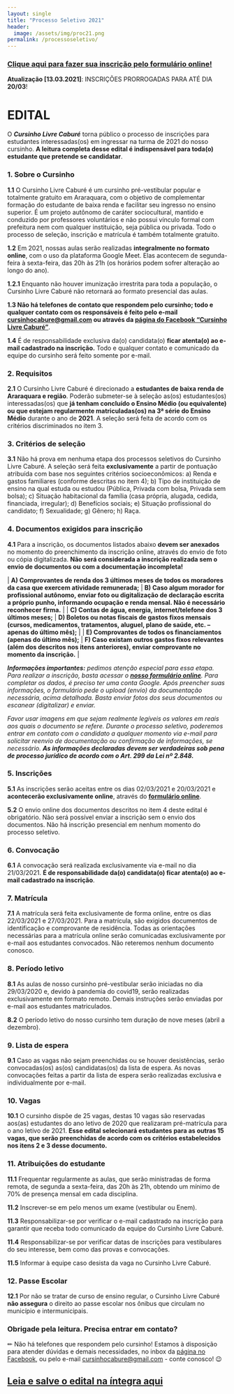 ```yaml
---
layout: single
title: "Processo Seletivo 2021"
header:
  image: /assets/img/proc21.png
permalink: /processoseletivo/
---
```


### <a href="https://docs.google.com/forms/d/1zvG3G2n2SNlzWlche-p0o8Gbg9j3NSnYJIjxvP5fDes/" target="_blank">Clique aqui para fazer sua inscrição pelo formulário online!</a>

**Atualização [13.03.2021]**: INSCRIÇÕES PRORROGADAS PARA ATÉ DIA **20/03**!

# EDITAL

O _**Cursinho Livre Caburé**_ torna público o processo de inscrições para estudantes interessadas(os) em ingressar na turma de 2021 do nosso cursinho. **A leitura completa desse edital é indispensável para toda(o) estudante que pretende se candidatar**. 

### 1. Sobre o Cursinho

**1.1**	O Cursinho Livre Caburé é um cursinho pré-vestibular popular e totalmente gratuito em Araraquara, com o objetivo de complementar formação do estudante de baixa renda e facilitar seu ingresso no ensino superior. É um projeto autônomo de caráter sociocultural, mantido e conduzido por professores voluntários e não possui vínculo formal com prefeitura nem com qualquer instituição, seja pública ou privada. Todo o processo de seleção, inscrição e matrícula é também totalmente gratuito.

**1.2** Em 2021, nossas aulas serão realizadas **integralmente no formato online**, com o uso da plataforma Google Meet. Elas acontecem de segunda-feira à sexta-feira, das 20h às 21h (os horários podem sofrer alteração ao longo do ano).

**1.2.1** Enquanto não houver imunização irrestrita para toda a população, o Cursinho Livre Caburé não retornará ao formato presencial das aulas.

**1.3 Não há telefones de contato que respondem pelo cursinho; todo e qualquer contato com os responsáveis é feito pelo e-mail cursinhocabure@gmail.com ou através da <a href="https://www.facebook.com/cursinhocabure">página do Facebook  “Cursinho Livre Caburé”</a>**.

**1.4** É de responsabilidade exclusiva da(o) candidata(o) **ficar atenta(o) ao e-mail cadastrado na inscrição.** Todo e qualquer contato e comunicado da equipe do cursinho será feito somente por e-mail.

### 2. Requisitos

**2.1** O Cursinho Livre Caburé é direcionado a **estudantes de baixa renda de Araraquara e região**. Poderão submeter-se à seleção as(os) estudantes(os) interessadas(os) que **já tenham concluído o Ensino Médio (ou equivalente) ou que estejam regularmente matriculadas(os) na 3ª série do Ensino Médio** durante o ano de **2021**. A seleção será feita de acordo com os critérios discriminados no item 3.

### 3. Critérios de seleção

**3.1** Não há prova em nenhuma etapa dos processos seletivos do Cursinho Livre Caburé. A seleção será feita **exclusivamente** a partir de pontuação atribuída com base nos seguintes critérios socioeconômicos:
a) Renda e gastos familiares (conforme descritas no item 4);
b) Tipo de instituição de ensino na qual estuda ou estudou (Pública, Privada com bolsa, Privada sem bolsa);
c) Situação habitacional da família (casa própria, alugada, cedida, financiada, irregular);
d) Benefícios sociais;
e) Situação profissional do candidato;
f) Sexualidade;
g) Gênero;
h) Raça.

### 4. Documentos exigidos para inscrição

**4.1** Para a inscrição, os documentos listados abaixo **devem ser anexados** no momento do preenchimento da inscrição online, através do envio de foto ou cópia digitalizada. **Não será considerada a inscrição realizada sem o envio de documentos ou com a documentação incompleta!**

|  **A) Comprovantes de renda dos 3 últimos meses de todos os moradores da casa que exercem atividade remunerada;** | **B) Caso algum morador for profissional autônomo, enviar foto ou digitalização de declaração escrita a próprio punho, informando ocupação e renda mensal. Não é necessário reconhecer firma.** |
| **C) Contas de água, energia, internet/telefone dos 3 últimos meses;**                                            | **D) Boletos ou notas fiscais de gastos fixos mensais (cursos, medicamentos, tratamentos, aluguel, plano de saúde, etc. – apenas do último mês);**                                              |
| **E) Comprovantes de todos os financiamentos (apenas do último mês);**                                            | **F) Caso existam outros gastos fixos relevantes (além dos descritos nos itens anteriores), enviar comprovante no momento da inscrição.**                                                       |

_**Informações importantes:**_ _pedimos atenção especial para essa etapa. Para realizar a inscrição, basta acessar o <a href="https://docs.google.com/forms/d/1zvG3G2n2SNlzWlche-p0o8Gbg9j3NSnYJIjxvP5fDes/">**nosso formulário online**</a>. Para completar os dados, é preciso ter uma conta Google. Após preencher suas informações, o formulário pede o upload (envio) da documentação necessária, acima detalhada. Basta enviar fotos dos seus documentos ou escanear (digitalizar) e enviar._

_Favor usar imagens em que sejam realmente legíveis os valores em reais aos quais o documento se refere. Durante o processo seletivo, poderemos entrar em contato com o candidato a qualquer momento via e-mail para solicitar reenvio de documentação ou confirmação de informações, se necessário. **As informações declaradas devem ser verdadeiras sob pena de processo jurídico de acordo com o Art. 299 da Lei nº 2.848.**_

### 5. Inscrições

**5.1** As inscrições serão aceitas entre os dias 02/03/2021 e 20/03/2021 e **acontecerão exclusivamente online**, através do <a href="https://docs.google.com/forms/d/1zvG3G2n2SNlzWlche-p0o8Gbg9j3NSnYJIjxvP5fDes/">**formulário online**</a>.

**5.2** O envio online dos documentos descritos no item 4 deste edital é obrigatório. Não será possível enviar a inscrição sem o envio dos documentos. Não há inscrição presencial em nenhum momento do processo seletivo.

### 6. Convocação

**6.1** A convocação será realizada exclusivamente via e-mail no dia 21/03/2021. **É de responsabilidade da(o) candidata(o) ficar atenta(o) ao e-mail cadastrado na inscrição**.

### 7. Matrícula

**7.1** A matrícula será feita exclusivamente de forma online, entre os dias 22/03/2021 e 27/03/2021. Para a matrícula, são exigidos documentos de identificação e comprovante de residência. Todas as orientações necessárias para a matrícula online serão comunicadas exclusivamente por e-mail aos estudantes convocados. Não reteremos nenhum documento conosco.

### 8. Período letivo

**8.1** As aulas de nosso cursinho pré-vestibular serão iniciadas no dia 29/03/2020 e, devido à pandemia do covid19, serão realizadas exclusivamente em formato remoto. Demais instruções serão enviadas por e-mail aos estudantes matriculados.

**8.2** O período letivo do nosso cursinho tem duração de nove meses (abril a dezembro).

### 9. Lista de espera

**9.1** Caso as vagas não sejam preenchidas ou se houver desistências, serão convocadas(os) as(os) candidatas(os) da lista de espera. As novas convocações feitas a partir da lista de espera serão realizadas exclusiva e individualmente por e-mail.

### 10. Vagas

**10.1** O cursinho dispõe de 25 vagas,  destas 10 vagas são reservadas aos(as) estudantes do ano letivo de 2020 que realizaram pré-matrícula para o ano letivo de 2021. **Esse edital selecionará estudantes para as outras 15 vagas, que serão preenchidas de acordo com os critérios estabelecidos nos itens 2 e 3 desse documento.**

### 11. Atribuições do estudante

**11.1** Frequentar regularmente as aulas, que serão ministradas de forma remota, de segunda a sexta-feira, das 20h às 21h, obtendo um mínimo de 70% de presença mensal em cada disciplina.

**11.2** Inscrever-se em pelo menos um exame (vestibular ou Enem).

**11.3** Responsabilizar-se por verificar o e-mail cadastrado na inscrição para garantir que receba todo comunicado da equipe do Cursinho Livre Caburé.

**11.4** Responsabilizar-se por verificar datas de inscrições para vestibulares do seu interesse, bem como das provas e convocações.

**11.5** Informar à equipe caso desista da vaga no Cursinho Livre Caburé.

### 12. Passe Escolar

**12.1** Por não se tratar de curso de ensino regular, o Cursinho Livre Caburé **não assegura** o direito ao passe escolar nos ônibus que circulam no município e intermunicipais.

### Obrigade pela leitura. Precisa entrar em contato?

✏ Não há telefones que respondem pelo cursinho! Estamos à disposição para atender dúvidas e demais necessidades, no inbox da <a href="https://www.facebook.com/cursinhocabure">página no Facebook</a>, ou pelo e-mail <a href="mailto:cursinhocabure@gmail.com">cursinhocabure@gmail.com</a> - conte conosco! 😉

## <a href="https://www.cursinhocabure.org/edital.pdf" target="_blank"><u><b>Leia e salve o edital na íntegra aqui</b></u></a>
